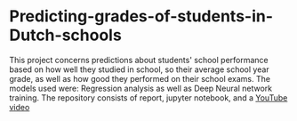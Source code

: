 # Predicting-grades-of-students-in-Dutch-schools
This project concerns predictions about students' school performance based on how well they studied in school, so their average school year grade, as well as how good they performed on their school exams. The models used were: Regression analysis as well as Deep Neural network training. The repository consists of report, jupyter notebook, and a [YouTube video](https://youtu.be/l9P0hG6JFaY)
